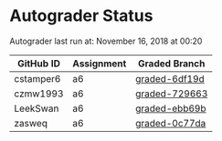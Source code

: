 # Autograder Status
Autograder last run at: November 16, 2018 at 00:20

| GitHub ID | Assignment | Graded Branch |
|-----------|------------|---------------|
| cstamper6 | a6 | [graded-6df19d](https://github.com/Fall2018COMP401-001/a6-cstamper6/tree/graded-6df19d) | 
| czmw1993 | a6 | [graded-729663](https://github.com/Fall2018COMP401-001/a6-czmw1993/tree/graded-729663) | 
| LeekSwan | a6 | [graded-ebb69b](https://github.com/Fall2018COMP401-001/a6-LeekSwan/tree/graded-ebb69b) | 
| zasweq | a6 | [graded-0c77da](https://github.com/Fall2018COMP401-001/a6-zasweq/tree/graded-0c77da) | 
